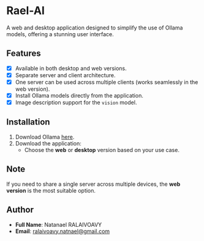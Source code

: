 # Rael-AI

A web and desktop application designed to simplify the use of Ollama models, offering a stunning user interface.

## Features

- [x] Available in both desktop and web versions.
- [x] Separate server and client architecture.
- [x] One server can be used across multiple clients (works seamlessly in the web version).
- [x] Install Ollama models directly from the application.
- [x] Image description support for the `vision` model.

## Installation

1. Download Ollama [here](https://ollama.com/download).
2. Download the application:
    - Choose the **web** or **desktop** version based on your use case.

## Note

If you need to share a single server across multiple devices, the **web version** is the most suitable option.

## Author

- **Full Name**: Natanael RALAIVOAVY
- **Email**: [ralaivoavy.natnael@gmail.com](mailto:ralaivoavy.natnael@gmail.com)
